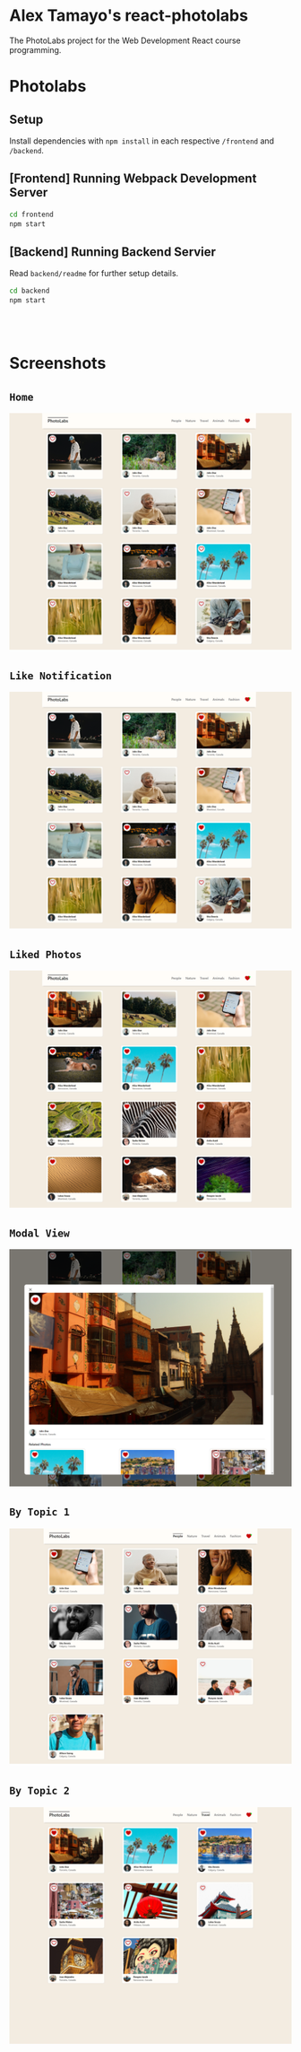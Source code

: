 # Alex Tamayo's react-photolabs
The PhotoLabs project for the Web Development React course programming.

# Photolabs

## Setup

Install dependencies with `npm install` in each respective `/frontend` and `/backend`.

## [Frontend] Running Webpack Development Server

```sh
cd frontend
npm start
```

## [Backend] Running Backend Servier

Read `backend/readme` for further setup details.

```sh
cd backend
npm start
```

<br>
<br>

# Screenshots

## **`Home`**
![Home](/docs/01_home.png)

## **`Like Notification`**
![Like Notification](/docs/02_like_notifications.png)

## **`Liked Photos`**
![Liked Photos](/docs/03_liked_photos.png)

## **`Modal View`**
![Modal View](/docs/04_modal_view.png)

## **`By Topic 1`**
![Topics 1](/docs/05_topics_1.png)

## **`By Topic 2`**
![Topics 2](/docs/06_topics_2.png)